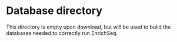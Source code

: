 # Database directory

This directory is empty upon download, but will be used to build the databases needed to correctly run EnrichSeq.
